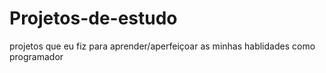 # Projetos-de-estudo
projetos que eu fiz para aprender/aperfeiçoar as minhas hablidades como programador
